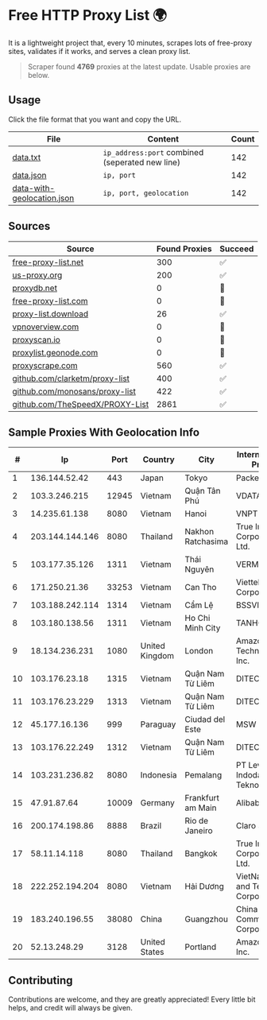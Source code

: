 
# Free HTTP Proxy List 🌍

It is a lightweight project that, every 10 minutes, scrapes lots of free-proxy sites, validates if it works, and serves a clean proxy list.


> Scraper found **4769** proxies at the latest update. Usable proxies are below.

## Usage

Click the file format that you want and copy the URL.


|File|Content|Count|
|----|-------|-----|
|[data.txt](https://raw.githubusercontent.com/themiralay/Proxy-List-World/master/data.txt)|`ip_address:port` combined (seperated new line)|142|
|[data.json](https://raw.githubusercontent.com/themiralay/Proxy-List-World/master/data.json)|`ip, port`|142|
|[data-with-geolocation.json](https://raw.githubusercontent.com/themiralay/Proxy-List-World/master/data-with-geolocation.json)|`ip, port, geolocation`|142|

## Sources

|Source|Found Proxies|Succeed|
|------|-------------|-------|
|[free-proxy-list.net](https://free-proxy-list.net)|300|✅|
|[us-proxy.org](https://www.us-proxy.org)|200|✅|
|[proxydb.net](http://proxydb.net)|0|🚫|
|[free-proxy-list.com](https://free-proxy-list.com/?page=&port=&type%5B%5D=http&type%5B%5D=https&up_time=0&search=Search)|0|🚫|
|[proxy-list.download](https://www.proxy-list.download/HTTP)|26|✅|
|[vpnoverview.com](https://vpnoverview.com/privacy/anonymous-browsing/free-proxy-servers)|0|🚫|
|[proxyscan.io](https://www.proxyscan.io)|0|🚫|
|[proxylist.geonode.com](https://proxylist.geonode.com/api/proxy-list?limit=300&page=1&sort_by=lastChecked&sort_type=desc&protocols=http,https)|0|🚫|
|[proxyscrape.com](https://api.proxyscrape.com/v2/?request=displayproxies&protocol=http&timeout=10000&country=all&ssl=all&anonymity=all)|560|✅|
|[github.com/clarketm/proxy-list](https://raw.githubusercontent.com/clarketm/proxy-list/master/proxy-list-raw.txt)|400|✅|
|[github.com/monosans/proxy-list](https://raw.githubusercontent.com/monosans/proxy-list/main/proxies/http.txt)|422|✅|
|[github.com/TheSpeedX/PROXY-List](https://raw.githubusercontent.com/TheSpeedX/PROXY-List/master/http.txt)|2861|✅|


## Sample Proxies With Geolocation Info

|#|Ip|Port|Country|City|Internet Service Provider|
|-|--|----|-------|----|-------------------------|
|1|136.144.52.42|443|Japan|Tokyo|Packet Host, Inc.|
|2|103.3.246.215|12945|Vietnam|Quận Tân Phú|VDATA|
|3|14.235.61.138|8080|Vietnam|Hanoi|VNPT|
|4|203.144.144.146|8080|Thailand|Nakhon Ratchasima|True Internet Corporation CO. Ltd.|
|5|103.177.35.126|1311|Vietnam|Thái Nguyên|VERMOS|
|6|171.250.21.36|33253|Vietnam|Can Tho|Viettel Corporation|
|7|103.188.242.114|1314|Vietnam|Cẩm Lệ|BSSVIET|
|8|103.180.138.56|1311|Vietnam|Ho Chi Minh City|TANHOANGVINA|
|9|18.134.236.231|1080|United Kingdom|London|Amazon Technologies Inc.|
|10|103.176.23.18|1315|Vietnam|Quận Nam Từ Liêm|DITECH|
|11|103.176.23.229|1313|Vietnam|Quận Nam Từ Liêm|DITECH|
|12|45.177.16.136|999|Paraguay|Ciudad del Este|MSW S.A.|
|13|103.176.22.249|1312|Vietnam|Quận Nam Từ Liêm|DITECH|
|14|103.231.236.82|8080|Indonesia|Pemalang|PT Level Indodata Teknologi|
|15|47.91.87.64|10009|Germany|Frankfurt am Main|Alibaba.com LLC|
|16|200.174.198.86|8888|Brazil|Rio de Janeiro|Claro S.A|
|17|58.11.14.118|8080|Thailand|Bangkok|True Internet Corporation CO. Ltd.|
|18|222.252.194.204|8080|Vietnam|Hải Dương|VietNam Post and Telecom Corporation|
|19|183.240.196.55|38080|China|Guangzhou|China Mobile Communications Corporation|
|20|52.13.248.29|3128|United States|Portland|Amazon.com, Inc.|



## Contributing

Contributions are welcome, and they are greatly appreciated! Every
little bit helps, and credit will always be given.

